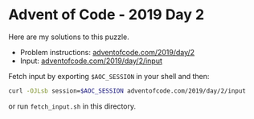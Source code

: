 # Advent of Code - 2019 Day 2
Here are my solutions to this puzzle.

* Problem instructions: [adventofcode.com/2019/day/2](https://adventofcode.com/2019/day/2)
* Input: [adventofcode.com/2019/day/2/input](https://adventofcode.com/2019/day/2/input)

Fetch input by exporting `$AOC_SESSION` in your shell and then:
```bash
curl -OJLsb session=$AOC_SESSION adventofcode.com/2019/day/2/input
```

or run `fetch_input.sh` in this directory.
